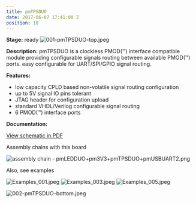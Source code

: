 ```yaml
---
title: pmTPSDUO
date: 2017-06-07 17:41:00 Z
position: 10
---
```


**Stage:** ready
![001-pmTPSDUO-top.jpeg](/uploads/pmTPSDUO/001-pmTPSDUO-top.jpeg)

**Description:**
pmTPSDUO is a clockless PMOD(™) interface compatible module providing configurable signals routing between available PMOD(™) ports. easy configurable for UART/SPI/GPIO signal routing.

**Features:**
* low capacity CPLD based non-volatile signal routing configuration
* up to 5V signal IO pins tolerant
* JTAG header for configuration upload
* standard VHDL/Verilog configurable signal routing
* 6 PMOD(™) interface ports

**Documentation:**

[View schematic in PDF](/uploads/pmTPSDUO/pmTPSDUO.pdf)

Assembly chains with this board

![assembly chain - pmLEDDUO+pm3V3+pmTPSDUO+pmUSBUART2.png](/uploads/pmTPSDUO/assembly%20chain%20-%20pmLEDDUO+pm3V3+pmTPSDUO+pmUSBUART2.png)

Also, see examples

![Examples_001.jpeg](/uploads/pmTPSDUO/Examples_001.jpeg)
![Examples_003.jpeg](/uploads/pmTPSDUO/Examples_003.jpeg)
![Examples_005.jpeg](/uploads/pmTPSDUO/Examples_005.jpeg)

![002-pmTPSDUO-bottom.jpeg](/uploads/pmTPSDUO/002-pmTPSDUO-bottom.jpeg)

